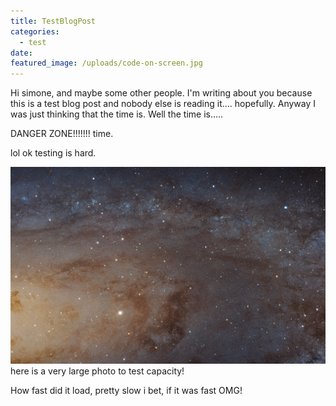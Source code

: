 ```yaml
---
title: TestBlogPost
categories:
  - test
date:
featured_image: /uploads/code-on-screen.jpg
---
```



Hi simone, and maybe some other people. I'm writing about you because this is a test blog post and nobody else is reading it…. hopefully. Anyway I was just thinking that the time is. Well the time is…..

DANGER ZONE!!!!!!! time.

lol ok testing is hard.

![This is a big photo](/uploads/versions/andromedabackground---x----1920-1200x---.jpg)here is a very large photo to test capacity!

How fast did it load, pretty slow i bet, if it was fast OMG!